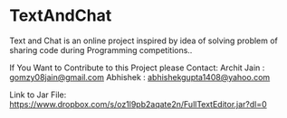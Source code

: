 # TextAndChat
Text and Chat is an online project inspired by idea of solving problem of sharing code during Programming competitions..

If You Want to Contribute to this Project please Contact:
Archit Jain : gomzy08jain@gmail.com
Abhishek    : abhishekgupta1408@yahoo.com

Link to Jar File:
https://www.dropbox.com/s/oz1l9pb2aqate2n/FullTextEditor.jar?dl=0
